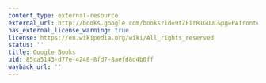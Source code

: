 ```yaml
---
content_type: external-resource
external_url: http://books.google.com/books?id=9tZFirR1GUUC&pg=PAfrontcover
has_external_license_warning: true
license: https://en.wikipedia.org/wiki/All_rights_reserved
status: ''
title: Google Books
uid: 85ca5143-d77e-4248-8fd7-8aefd8d4b0ff
wayback_url: ''
---
```

